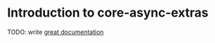 # Introduction to core-async-extras

TODO: write [great documentation](http://jacobian.org/writing/what-to-write/)
